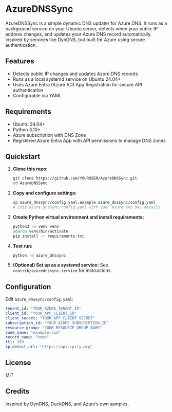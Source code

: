 # AzureDNSSync

AzureDNSSync is a simple dynamic DNS updater for Azure DNS. It runs as a background service on your Ubuntu server, detects when your public IP address changes, and updates your Azure DNS record automatically. Inspired by services like DynDNS, but built for Azure using secure authentication.

## Features

- Detects public IP changes and updates Azure DNS records
- Runs as a local systemd service on Ubuntu 24.04+
- Uses Azure Entra (Azure AD) App Registration for secure API authentication
- Configurable via YAML

## Requirements

- Ubuntu 24.04+
- Python 3.10+
- Azure subscription with DNS Zone
- Registered Azure Entra App with API permissions to manage DNS zones

## Quickstart

1. **Clone this repo:**
   ```bash
   git clone https://github.com/YOURUSER/AzureDNSSync.git
   cd AzureDNSSync
   ```

2. **Copy and configure settings:**
   ```bash
   cp azure_dnssync/config.yaml.example azure_dnssync/config.yaml
   # Edit azure_dnssync/config.yaml with your Azure and DNS details
   ```

3. **Create Python virtual environment and install requirements:**
   ```bash
   python3 -m venv venv
   source venv/bin/activate
   pip install -r requirements.txt
   ```

4. **Test run:**
   ```bash
   python -m azure_dnssync
   ```

5. **(Optional) Set up as a systemd service:**
   See `contrib/azurednssync.service` for instructions.

## Configuration

Edit `azure_dnssync/config.yaml`:

```yaml
tenant_id: "YOUR_AZURE_TENANT_ID"
client_id: "YOUR_APP_CLIENT_ID"
client_secret: "YOUR_APP_CLIENT_SECRET"
subscription_id: "YOUR_AZURE_SUBSCRIPTION_ID"
resource_group: "YOUR_RESOURCE_GROUP_NAME"
zone_name: "example.com"
record_name: "home"
ttl: 300
ip_detect_url: "https://api.ipify.org"
```

## License

MIT

## Credits

Inspired by DynDNS, DuckDNS, and Azure’s own samples.
